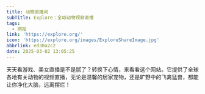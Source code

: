 ```yaml
---
title: 动物直播间
subTitle: Explore：全球动物视频直播
tags:
  - 网站
link: 'https://explore.org/'
icon: 'https://explore.org/images/ExploreShareImage.jpg'
abbrlink: ed30a2c2
date: 2025-03-02 13:05:25
---
```


天天看游戏、美女直播是不是腻了？转换下心情，来看看这个网站。它提供了全球各地有关动物的视频直播，无论是温馨的居家宠物，还是旷野中的飞禽猛兽，都能让你净化大脑，远离摆烂！